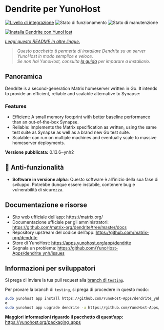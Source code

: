 <!--
N.B.: Questo README è stato automaticamente generato da <https://github.com/YunoHost/apps/tree/master/tools/readme_generator>
NON DEVE essere modificato manualmente.
-->

# Dendrite per YunoHost

[![Livello di integrazione](https://dash.yunohost.org/integration/dendrite.svg)](https://dash.yunohost.org/appci/app/dendrite) ![Stato di funzionamento](https://ci-apps.yunohost.org/ci/badges/dendrite.status.svg) ![Stato di manutenzione](https://ci-apps.yunohost.org/ci/badges/dendrite.maintain.svg)

[![Installa Dendrite con YunoHost](https://install-app.yunohost.org/install-with-yunohost.svg)](https://install-app.yunohost.org/?app=dendrite)

*[Leggi questo README in altre lingue.](./ALL_README.md)*

> *Questo pacchetto ti permette di installare Dendrite su un server YunoHost in modo semplice e veloce.*  
> *Se non hai YunoHost, consulta [la guida](https://yunohost.org/install) per imparare a installarlo.*

## Panoramica

Dendrite is a second-generation Matrix homeserver written in Go. It intends to provide an efficient, reliable and scalable alternative to Synapse:

### Features

- Efficient: A small memory footprint with better baseline performance than an out-of-the-box Synapse.
- Reliable: Implements the Matrix specification as written, using the same test suite as Synapse as well as a brand new Go test suite.
- Scalable: can run on multiple machines and eventually scale to massive homeserver deployments.


**Versione pubblicata:** 0.13.6~ynh2
## :red_circle: Anti-funzionalità

- **Software in versione alpha**: Questo software è all’inizio della sua fase di sviluppo. Potrebbe dunque essere instabile, contenere bug e vulnerabilità di sicurezza.

## Documentazione e risorse

- Sito web ufficiale dell’app: <https://matrix.org/>
- Documentazione ufficiale per gli amministratori: <https://github.com/matrix-org/dendrite/tree/master/docs>
- Repository upstream del codice dell’app: <https://github.com/matrix-org/dendrite>
- Store di YunoHost: <https://apps.yunohost.org/app/dendrite>
- Segnala un problema: <https://github.com/YunoHost-Apps/dendrite_ynh/issues>

## Informazioni per sviluppatori

Si prega di inviare la tua pull request alla [branch di `testing`](https://github.com/YunoHost-Apps/dendrite_ynh/tree/testing).

Per provare la branch di `testing`, si prega di procedere in questo modo:

```bash
sudo yunohost app install https://github.com/YunoHost-Apps/dendrite_ynh/tree/testing --debug
o
sudo yunohost app upgrade dendrite -u https://github.com/YunoHost-Apps/dendrite_ynh/tree/testing --debug
```

**Maggiori informazioni riguardo il pacchetto di quest’app:** <https://yunohost.org/packaging_apps>
